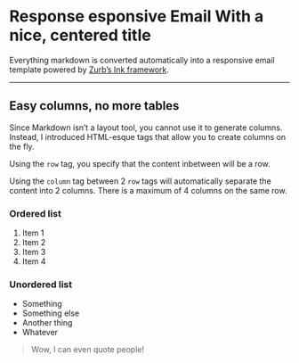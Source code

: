 # Response esponsive Email With a nice, centered title

Everything markdown is converted automatically into a responsive email template powered by [Zurb’s Ink framework](http://zurb.com/ink/ "Ink is awesome!").

***

## Easy columns, no more tables


Since Markdown isn’t a layout tool, you cannot use it to generate columns. Instead, I introduced HTML-esque tags that allow you to create columns on the fly.


Using the `row` tag, you specify that the content inbetween will be a row. 


Using the `column` tag between 2 `row` tags will automatically separate the content into 2 columns. There is a maximum of 4 columns on the same row.

### Ordered list

1. Item 1
2. Item 2
3. Item 3
4. Item 4


### Unordered list

* Something
* Something else
* Another thing
* Whatever

> Wow, I can even quote people!


